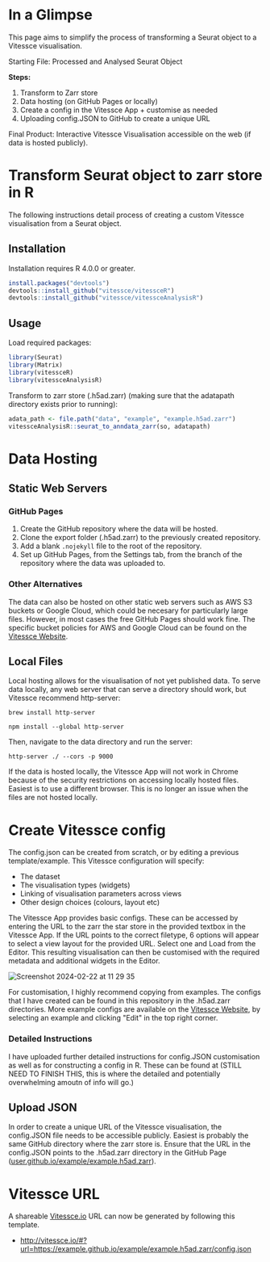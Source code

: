 # In a Glimpse

This page aims to simplify the process of transforming a Seurat object to a Vitessce visualisation. 

Starting File: Processed and Analysed Seurat Object

**Steps:**
1. Transform to Zarr store
2. Data hosting (on GitHub Pages or locally)
3. Create a config in the Vitessce App + customise as needed
4. Uploading config.JSON to GitHub to create a unique URL

Final Product: Interactive Vitessce Visualisation accessible on the web (if data is hosted publicly).

# Transform Seurat object to zarr store in R

The following instructions detail process of creating a custom Vitessce visualisation from a Seurat object.

## Installation

Installation requires R 4.0.0 or greater.

```r
install.packages("devtools")
devtools::install_github("vitessce/vitessceR")
devtools::install_github("vitessce/vitessceAnalysisR")

```

## Usage

Load required packages:

```r
library(Seurat)
library(Matrix)
library(vitessceR)
library(vitessceAnalysisR)
```

Transform to zarr store (.h5ad.zarr) (making sure that the adatapath directory exists prior to running):

```r
adata_path <- file.path("data", "example", "example.h5ad.zarr")
vitessceAnalysisR::seurat_to_anndata_zarr(so, adatapath)
```

# Data Hosting

## Static Web Servers

### GitHub Pages

1. Create the GitHub repository where the data will be hosted.
2. Clone the export folder (.h5ad.zarr) to the previously created repository.
3. Add a blank ```.nojekyll``` file to the root of the repository.
4. Set up GitHub Pages, from the Settings tab, from the  branch of the repository where the data was uploaded to.

### Other Alternatives

The data can also be hosted on other static web servers such as AWS S3 buckets or Google Cloud, which could be necesary for particularly large files. However, in most cases the free GitHub Pages should work fine. The specific bucket policies for AWS and Google Cloud can be found on the [Vitessce Website](http://vitessce.io/docs/data-hosting/).

## Local Files

Local hosting allows for the visualisation of not yet published data.
To serve data locally, any web server that can serve a directory should work, but Vitessce recommend http-server:

```
brew install http-server
```
```
npm install --global http-server
```

Then, navigate to the data directory and run the server:

```
http-server ./ --cors -p 9000
```
If the data is hosted locally, the Vitessce App will not work in Chrome because of the security restrictions on accessing locally hosted files. Easiest is to use a different browser. This is no longer an issue when the files are not hosted locally.

# Create Vitessce config

The config.json can be created from scratch, or by editing a previous template/example. This Vitessce configuration will specify:

- The dataset
- The visualisation types (widgets)
- Linking of visualisation parameters across views
- Other design choices (colours, layout etc)

The Vitessce App provides basic configs. These can be accessed by entering the URL to the zarr the star store in the provided textbox in the Vitessce App. If the URL points to the correct filetype, 6 options will appear to select a view layout for the provided URL. Select one and Load from the Editor. This resulting visualisation can then be customised with the required metadata and additional widgets in the Editor. 

![Screenshot 2024-02-22 at 11 29 35](https://github.com/esztersojtory/vitessce_data/assets/156802036/e2308f37-7702-48f7-b44b-d525e31c83a9)


For customisation, I highly recommend copying from examples. The configs that I have created can be found in this repository in the .h5ad.zarr directories. More example configs are available on the [Vitessce Website](http://vitessce.io/examples/), by selecting an example and clicking "Edit" in the top right corner.

### Detailed Instructions
I have uploaded further detailed instructions for config.JSON customisation as well as for constructing a config in R. These can be found at (STILL NEED TO FINISH THIS, this is where the detailed and potentially overwhelming amoutn of info will go.)


## Upload JSON

In order to create a unique URL of the Vitessce visualisation, the config.JSON file needs to be accessible publicly. Easiest is probably the same GitHub directory where the zarr store is. Ensure that the URL in the config.JSON points to the .h5ad.zarr directory in the GitHub Page ([user.github.io/example/example.h5ad.zarr](http://user.github.io/example/example.h5ad.zarr)).

# Vitessce URL

A shareable [Vitessce.io](http://vitessce.io/) URL can now be generated by following this template.

- http://vitessce.io/#?url=https://example.github.io/example/example.h5ad.zarr/config.json
